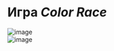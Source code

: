 Игра *Color Race*
===
![image](https://github.com/raduma142/color-race/assets/69161202/3517eacf-eee2-4fb8-abe1-d6cad9e0d710)
\
![image](https://github.com/raduma142/color-race/assets/69161202/f000d14c-fde0-465a-8d4d-a87cb3b566fd)
